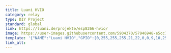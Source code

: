 ```yaml
---
title: Luani HVIO
category: relay
type: DIY Project
standard: global
link: https://luani.de/projekte/esp8266-hvio/
image: https://user-images.githubusercontent.com/5904370/57946948-e5cc7c80-78dd-11e9-9ab9-9a52287a7d89.png
template: '{"NAME":"Luani HVIO","GPIO":[0,255,255,255,21,22,0,0,9,10,255,52,0],"FLAG":1,"BASE":35}' 
link_alt: 
---
```


